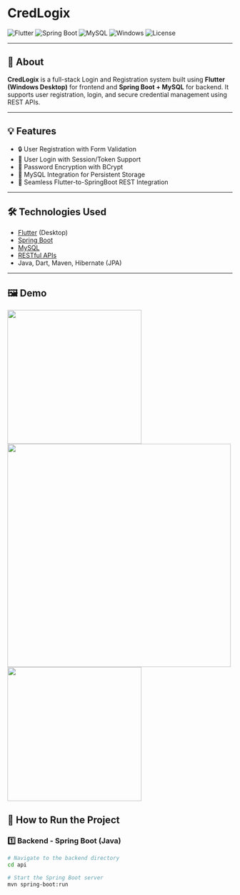 # CredLogix

![Flutter](https://img.shields.io/badge/Flutter-%2302569B.svg?style=for-the-badge&logo=flutter&logoColor=white)
![Spring Boot](https://img.shields.io/badge/SpringBoot-6DB33F?style=for-the-badge&logo=springboot&logoColor=white)
![MySQL](https://img.shields.io/badge/MySQL-4479A1?style=for-the-badge&logo=mysql&logoColor=white)
![Windows](https://img.shields.io/badge/Platform-Windows-blue?style=for-the-badge)
![License](https://img.shields.io/github/license/Vishakha-20/CredLogix?style=for-the-badge)

---

## 🔐 About

**CredLogix** is a full-stack Login and Registration system built using **Flutter (Windows Desktop)** for frontend and **Spring Boot + MySQL** for backend. It supports user registration, login, and secure credential management using REST APIs.

---

## 💡 Features

- 🔒 User Registration with Form Validation
- 🔑 User Login with Session/Token Support
- 🧠 Password Encryption with BCrypt
- 💾 MySQL Integration for Persistent Storage
- 🔗 Seamless Flutter-to-SpringBoot REST Integration

---

## 🛠️ Technologies Used

- [Flutter](https://flutter.dev/) (Desktop)
- [Spring Boot](https://spring.io/projects/spring-boot)
- [MySQL](https://www.mysql.com/)
- [RESTful APIs](https://restfulapi.net/)
- Java, Dart, Maven, Hibernate (JPA)

---
## 🖼️ Demo

<p float="left">
  <img src="demo/credlogix-login.png" width="300"/>
  <img src="demo/credlogix-register.png" width="500"/>
  <img src="demo/credlogix-account.png" width="300"/>
</p>


## 🚀 How to Run the Project

### 1️⃣ Backend - Spring Boot (Java)

```bash
# Navigate to the backend directory
cd api

# Start the Spring Boot server
mvn spring-boot:run
